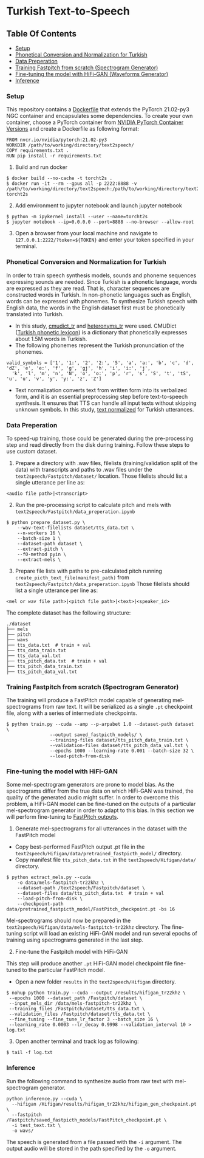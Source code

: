 # Turkish Text-to-Speech
## Table Of Contents
- [Setup](#Setup)
- [Phonetical Conversion and Normalization for Turkish](#Phonetical-Conversion-and-Normalization-for-Turkish)
- [Data Preperation](#Data-Preperation)
- [Training Fastpitch from scratch (Spectrogram Generator)](#Training-Fastpitch-from-scratch-(Spectrogram-Generator))
- [Fine-tuning the model with HiFi-GAN (Waveforms Generator)](#Fine-tuning-the-model-with-HiFi-GAN)
- [Inference](#Inference)

### Setup
This repository contains a [Dockerfile](https://github.com/Rumeysakeskin/text2speech/blob/main/docker/Dockerfile) that extends the PyTorch 21.02-py3 NGC container and encapsulates some dependencies. 
To create your own container, choose a PyTorch container from [NVIDIA PyTorch Container Versions](https://docs.nvidia.com/deeplearning/frameworks/pytorch-release-notes/rel-22-11.html#rel-22-11) and create a Dockerfile as following format:
```
FROM nvcr.io/nvidia/pytorch:21.02-py3
WORKDIR /path/to/working/directory/text2speech/
COPY requirements.txt .
RUN pip install -r requirements.txt
```
1. Build and run docker
```
$ docker build --no-cache -t torcht2s .
$ docker run -it --rm --gpus all -p 2222:8888 -v /path/to/working/directory/text2speech:/path/to/working/directory/text2speech torcht2s
```
2. Add environment to jupyter notebook and launch jupyter notebook 
```
$ python -m ipykernel install --user --name=torcht2s
$ jupyter notebook --ip=0.0.0.0 --port=8888 --no-browser --allow-root
```
3. Open a browser from your local machine and navigate to `127.0.0.1:2222/?token=${TOKEN}` and enter your token specified in your terminal.

### Phonetical Conversion and Normalization for Turkish
In order to train speech synthesis models, sounds and phoneme sequences expressing sounds are needed. 
Since Turkish is a phonetic language, words are expressed as they are read. That is, character sequences are constructed words in Turkish. 
In non-phonetic languages such as English, words can be expressed with phonemes.
To synthesize Turkish speech with English data, the words in the English dataset first must be phonetically translated into Turkish. 
- In this study, [cmudict_tr](https://github.com/Rumeysakeskin/text2speech/blob/main/Fastpitch/cmudict/cmudict_tr) and [heteronyms_tr](https://github.com/Rumeysakeskin/text2speech/blob/main/Fastpitch/cmudict/heteronyms_tr) were used. CMUDict ([Turkish phonetic lexicon](https://github.com/DuyguA/computational_linguistics)) is a dictionary that phonetically expresses about 1.5M words in Turkish.
- The following phonemes represent the Turkish pronunciation of the phonemes.
```
valid_symbols = ['1', '1:', '2', '2:', '5', 'a', 'a:', 'b', 'c', 'd', 'dZ', 'e', 'e:', 'f', 'g', 'gj', 'h', 'i', 'i:', 'j',
  'k', 'l', 'm', 'n', 'N', 'o', 'o:', 'p', 'r', 's', 'S', 't', 'tS', 'u', 'u', 'v', 'y', 'y:', 'z', 'Z']
```
- Text normalization converts text from written form into its verbalized form, and it is an essential preprocessing step before text-to-speech synthesis.
It ensures that TTS can handle all input texts without skipping unknown symbols.
In this study, [text normalized](https://github.com/Rumeysakeskin/text2speech/blob/main/Fastpitch/common/text/turkish_text_normalization/turkish_text_normalizer.py) for Turkish utterances.


### Data Preperation
To speed-up training, those could be generated during the pre-processing step and read directly from the disk during training.
Follow these steps to use custom dataset.
1. Prepare a directory with .wav files, filelists (training/validation split of the data) with transcripts and paths to .wav files under the `text2speech/Fastpitch/dataset/` location. Those filelists should list a single utterance per line as: 
```
<audio file path>|<transcript>
```

2. Run the pre-processing script to calculate pitch and mels with `text2speech/Fastpitch/data_preperation.ipynb`
```
$ python prepare_dataset.py \ 
    --wav-text-filelists dataset/tts_data.txt \ 
    --n-workers 16 \
    --batch-size 1 \
    --dataset-path dataset \
    --extract-pitch \
    --f0-method pyin \
    --extract-mels \
```
3. Prepare file lists with paths to pre-calculated pitch running `create_picth_text_file(manifest_path)` from `text2speech/Fastpitch/data_preperation.ipynb` 
Those filelists should list a single utterance per line as: 
```
<mel or wav file path>|<pitch file path>|<text>|<speaker_id>
```
The complete dataset has the following structure:
```
./dataset
├── mels
├── pitch
├── wavs
├── tts_data.txt  # train + val
├── tts_data_train.txt
├── tts_data_val.txt
├── tts_pitch_data.txt  # train + val
├── tts_pitch_data_train.txt
├── tts_pitch_data_val.txt
```

### Training Fastpitch from scratch (Spectrogram Generator)
The training will produce a FastPitch model capable of generating mel-spectrograms from raw text. It will be serialized as a single `.pt` checkpoint file, along with a series of intermediate checkpoints.
```
$ python train.py --cuda --amp --p-arpabet 1.0 --dataset-path dataset \ 
                --output saved_fastpicth_models/ \
                --training-files dataset/tts_pitch_data_train.txt \ 
                --validation-files dataset/tts_pitch_data_val.txt \ 
                --epochs 1000 --learning-rate 0.001 --batch-size 32 \
                --load-pitch-from-disk
```

### Fine-tuning the model with HiFi-GAN
Some mel-spectrogram generators are prone to model bias. As the spectrograms differ from the true data on which HiFi-GAN was trained, the quality of the generated audio might suffer. In order to overcome this problem, a HiFi-GAN model can be fine-tuned on the outputs of a particular mel-spectrogram generator in order to adapt to this bias. In this section we will perform fine-tuning to [FastPitch outputs](https://github.com/Rumeysakeskin/text2speech/blob/main/Fastpitch/saved_fastpitch_models/FastPitch_checkpoint.pt).

1. Generate mel-spectrograms for all utterances in the dataset with the FastPitch model
- Copy best-performed FastPitch output .pt file in the `text2speech/Hifigan/data/pretrained_fastpicth_model/` directory.
- Copy manifest file `tts_pitch_data.txt` in the `text2speech/Hifigan/data/` directory.

```
$ python extract_mels.py --cuda 
    -o data/mels-fastpitch-tr22khz \ 
    --dataset-path /text2speech/Fastpitch/dataset \
    --dataset-files data/tts_pitch_data.txt  # train + val 
    --load-pitch-from-disk \
    --checkpoint-path data/pretrained_fastpicth_model/FastPitch_checkpoint.pt -bs 16
 ```
Mel-spectrograms should now be prepared in the `text2speech/Hifigan/data/mels-fastpitch-tr22khz` directory. 
The fine-tuning script will load an existing HiFi-GAN model and run several epochs of training using spectrograms generated in the last step.

2. Fine-tune the Fastpitch model with HiFi-GAN 

This step will produce another `.pt` HiFi-GAN model checkpoint file fine-tuned to the particular FastPitch model.
- Open a new folder `results` in the `text2speech/Hifigan` directory.  
 ``` 
 $ nohup python train.py --cuda --output /results/hifigan_tr22khz \
  --epochs 1000 --dataset_path /Fastpitch/dataset \
  --input_mels_dir /data/mels-fastpitch-tr22khz \
  --training_files /Fastpitch/dataset/tts_data.txt \
  --validation_files /Fastpitch/dataset/tts_data.txt \
  --fine_tuning --fine_tune_lr_factor 3 --batch_size 16 \ 
  --learning_rate 0.0003 --lr_decay 0.9998 --validation_interval 10 > log.txt
 ```
  
3. Open another terminal and track log as following:
``` 
$ tail -f log.txt 
``` 

### Inference
Run the following command to synthesize audio from raw text with mel-spectrogram generator.
``` 
python inference.py --cuda \
  --hifigan /Hifigan/results/hifigan_tr22khz/hifigan_gen_checkpoint.pt \
  --fastpitch /Fastpitch/saved_fastpicth_models/FastPitch_checkpoint.pt \
  -i test_text.txt \
  -o wavs/
``` 
The speech is generated from a file passed with the `-i` argument.
The output audio will be stored in the path specified by the `-o` argument.





